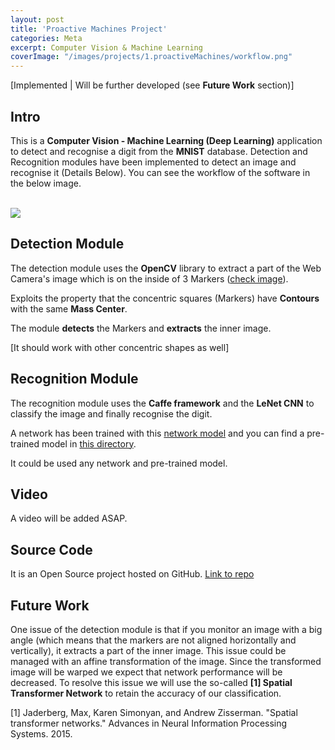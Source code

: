 ```yaml
---
layout: post
title: 'Proactive Machines Project'
categories: Meta
excerpt: Computer Vision & Machine Learning
coverImage: "/images/projects/1.proactiveMachines/workflow.png" 
---
```

[Implemented \| Will be further developed (see **Future Work** section)]


## Intro

This is a **Computer Vision - Machine Learning (Deep Learning)** application to detect and recognise a digit from the **MNIST** database. 
Detection and Recognition modules have been implemented to detect an image and recognise it (Details Below). 
You can see the workflow of the software in the below image.


<br/>

<img src="{{ site.github.url }}/images/projects/1.proactiveMachines/workflow.png " class="fit image">


<br />



## Detection Module
The detection module uses the **OpenCV** library to extract a part of the Web Camera's image which is on the inside of 3 Markers ([check image](https://github.com/pavlidischrs/proactiveMachines/blob/master/files/imageWithMarkers.png)). 

Exploits the property that the concentric squares (Markers) have **Contours** with the same **Mass Center**. 

The module **detects** the Markers and **extracts** the inner image. 

[It should work with other concentric shapes as well]

## Recognition Module

The recognition module uses the **Caffe framework** and the **LeNet CNN** to classify the image and finally recognise the digit.

A network has been trained with this [network model](https://github.com/pavlidischrs/proactiveMachines/blob/master/files/networkArchtecture.prototxt) and you can find a pre-trained model in [this directory](https://github.com/pavlidischrs/proactiveMachines/blob/master/files/).

It could be used any network and pre-trained model.



## Video

A video will be added ASAP.

## Source Code
 
It is an Open Source project hosted on GitHub. [Link to repo](https://github.com/pavlidischrs/proactiveMachines)

## Future Work

One issue of the detection module is that if you monitor an image with a big angle (which means that the markers are not aligned horizontally and vertically), it extracts a part of the inner image. This issue could be managed with an affine transformation of the image. Since the transformed image will be warped we expect that network performance will be decreased. To resolve this issue we will use the so-called **[1] Spatial Transformer Network** to retain the accuracy of our classification.

[1] Jaderberg, Max, Karen Simonyan, and Andrew Zisserman. "Spatial transformer networks." Advances in Neural Information Processing Systems. 2015.




